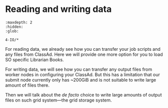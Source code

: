 # Reading and writing data

```{toctree}
:maxdepth: 2
:hidden:
:glob:

4-IO/*
```

For reading data, we already see how you can transfer your job scripts and any files from ClassAd. Here we will provide one more option for you to load SO specific Librarian Books.

For writing data, we will see how you can transfer any output files from worker nodes in configuring your ClassAd. But this has a limitation that our submit node currently only has ~200GiB and is not suitable to write large amount of files there.

Then we will talk about the *de facto* choice to write large amounts of output files on such grid system—the grid storage system.

